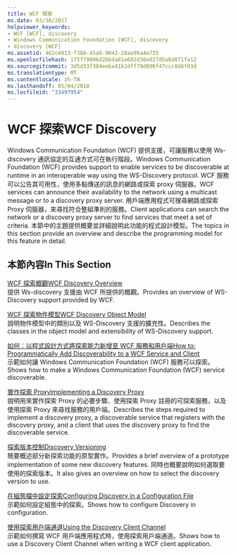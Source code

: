 ```yaml
---
title: WCF 探索
ms.date: 03/30/2017
helpviewer_keywords:
- WCF [WCF], discovery
- Windows Communication Foundation [WCF], discovery
- discovery [WCF]
ms.assetid: 462c4913-f388-45a9-9042-28ae96a4e735
ms.openlocfilehash: 175f79096d2bbda81a602d38e027d5a6d871fa12
ms.sourcegitcommit: 3d5d33f384eeba41b2dff79d096f47ccc8d8f03d
ms.translationtype: MT
ms.contentlocale: zh-TW
ms.lasthandoff: 05/04/2018
ms.locfileid: "33497954"
---
```

# <a name="wcf-discovery"></a><span data-ttu-id="c1732-102">WCF 探索</span><span class="sxs-lookup"><span data-stu-id="c1732-102">WCF Discovery</span></span>
<span data-ttu-id="c1732-103">Windows Communication Foundation (WCF) 提供支援，可讓服務以使用 Ws-discovery 通訊協定的互通方式可在執行階段。</span><span class="sxs-lookup"><span data-stu-id="c1732-103">Windows Communication Foundation (WCF) provides support to enable services to be discoverable at runtime in an interoperable way using the WS-Discovery protocol.</span></span> <span data-ttu-id="c1732-104">WCF 服務可以公告其可用性，使用多點傳送的訊息的網路或探索 proxy 伺服器。</span><span class="sxs-lookup"><span data-stu-id="c1732-104">WCF services can announce their availability to the network using a multicast message or to a discovery proxy server.</span></span> <span data-ttu-id="c1732-105">用戶端應用程式可搜尋網路或探索 Proxy 伺服器，來尋找符合整組準則的服務。</span><span class="sxs-lookup"><span data-stu-id="c1732-105">Client applications can search the network or a discovery proxy server to find services that meet a set of criteria.</span></span> <span data-ttu-id="c1732-106">本節中的主題提供概要並詳細說明此功能的程式設計模型。</span><span class="sxs-lookup"><span data-stu-id="c1732-106">The topics in this section provide an overview and describe the programming model for this feature in detail.</span></span>  
  
## <a name="in-this-section"></a><span data-ttu-id="c1732-107">本節內容</span><span class="sxs-lookup"><span data-stu-id="c1732-107">In This Section</span></span>  
 [<span data-ttu-id="c1732-108">WCF 探索概觀</span><span class="sxs-lookup"><span data-stu-id="c1732-108">WCF Discovery Overview</span></span>](../../../../docs/framework/wcf/feature-details/wcf-discovery-overview.md)  
 <span data-ttu-id="c1732-109">提供 Ws-discovery 支援由 WCF 所提供的概觀。</span><span class="sxs-lookup"><span data-stu-id="c1732-109">Provides an overview of WS-Discovery support provided by WCF.</span></span>  
  
 [<span data-ttu-id="c1732-110">WCF 探索物件模型</span><span class="sxs-lookup"><span data-stu-id="c1732-110">WCF Discovery Object Model</span></span>](../../../../docs/framework/wcf/feature-details/wcf-discovery-object-model.md)  
 <span data-ttu-id="c1732-111">說明物件模型中的類別以及 WS-Discovery 支援的擴充性。</span><span class="sxs-lookup"><span data-stu-id="c1732-111">Describes the classes in the object model and extensibility of WS-Discovery support.</span></span>  
  
 [<span data-ttu-id="c1732-112">如何：以程式設計方式將探索能力新增至 WCF 服務和用戶端</span><span class="sxs-lookup"><span data-stu-id="c1732-112">How to: Programmatically Add Discoverability to a WCF Service and Client</span></span>](../../../../docs/framework/wcf/feature-details/how-to-programmatically-add-discoverability-to-a-wcf-service-and-client.md)  
 <span data-ttu-id="c1732-113">示範如何讓 Windows Communication Foundation (WCF) 服務可以探索。</span><span class="sxs-lookup"><span data-stu-id="c1732-113">Shows how to make a Windows Communication Foundation (WCF) service discoverable.</span></span>  
  
 [<span data-ttu-id="c1732-114">實作探索 Proxy</span><span class="sxs-lookup"><span data-stu-id="c1732-114">Implementing a Discovery Proxy</span></span>](../../../../docs/framework/wcf/feature-details/implementing-a-discovery-proxy.md)  
 <span data-ttu-id="c1732-115">說明用來實作探索 Proxy 的必要步驟、使用探索 Proxy 註冊的可探索服務，以及使用探索 Proxy 來尋找服務的用戶端。</span><span class="sxs-lookup"><span data-stu-id="c1732-115">Describes the steps required to implement a discovery proxy, a discoverable service that registers with the discovery proxy, and a client that uses the discovery proxy to find the discoverable service.</span></span>  
  
 [<span data-ttu-id="c1732-116">探索版本控制</span><span class="sxs-lookup"><span data-stu-id="c1732-116">Discovery Versioning</span></span>](../../../../docs/framework/wcf/feature-details/discovery-versioning.md)  
 <span data-ttu-id="c1732-117">簡要概述部分新探索功能的原型實作。</span><span class="sxs-lookup"><span data-stu-id="c1732-117">Provides a brief overview of a prototype implementation of some new discovery features.</span></span> <span data-ttu-id="c1732-118">同時也概要說明如何選取要使用的探索版本。</span><span class="sxs-lookup"><span data-stu-id="c1732-118">It also gives an overview on how to select the discovery version to use.</span></span>  
  
 [<span data-ttu-id="c1732-119">在組態檔中設定探索</span><span class="sxs-lookup"><span data-stu-id="c1732-119">Configuring Discovery in a Configuration File</span></span>](../../../../docs/framework/wcf/feature-details/configuring-discovery-in-a-configuration-file.md)  
 <span data-ttu-id="c1732-120">示範如何設定組態中的探索。</span><span class="sxs-lookup"><span data-stu-id="c1732-120">Shows how to configure Discovery in configuration.</span></span>  
  
 [<span data-ttu-id="c1732-121">使用探索用戶端通道</span><span class="sxs-lookup"><span data-stu-id="c1732-121">Using the Discovery Client Channel</span></span>](../../../../docs/framework/wcf/feature-details/using-the-discovery-client-channel.md)  
 <span data-ttu-id="c1732-122">示範如何撰寫 WCF 用戶端應用程式時，使用探索用戶端通道。</span><span class="sxs-lookup"><span data-stu-id="c1732-122">Shows how to use a Discovery Client Channel when writing a WCF client application.</span></span>
